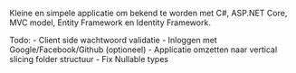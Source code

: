 Kleine en simpele applicatie om bekend te worden met C#, ASP.NET Core, MVC model, Entity Framework en Identity Framework.

Todo:
	- Client side wachtwoord validatie
	- Inloggen met Google/Facebook/Github (optioneel)
	- Applicatie omzetten naar vertical slicing folder structuur
	- Fix Nullable types